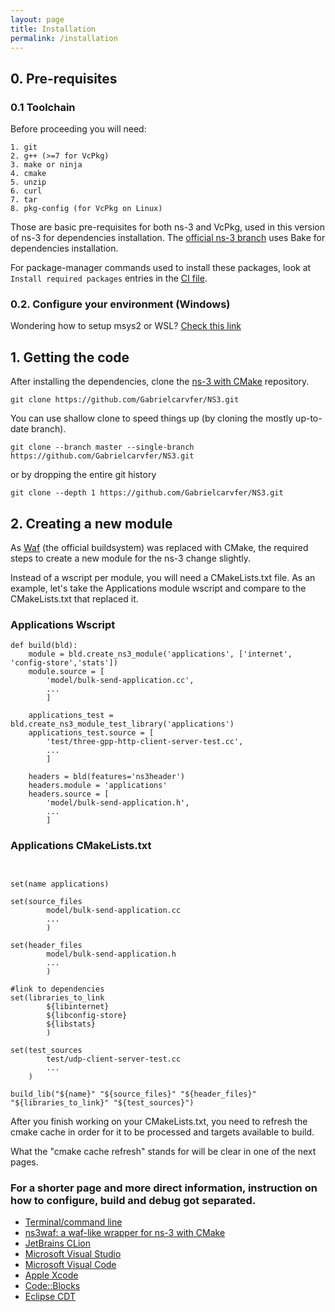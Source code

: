 ```yaml
---
layout: page
title: Installation
permalink: /installation
---
```


## 0. Pre-requisites

### 0.1 Toolchain
Before proceeding you will need: 

    1. git
    2. g++ (>=7 for VcPkg)
    3. make or ninja
    4. cmake
    5. unzip
    6. curl 
    7. tar
    8. pkg-config (for VcPkg on Linux)
    
Those are basic pre-requisites for both ns-3 and VcPkg, used in this version of ns-3 for dependencies installation. The [official ns-3 branch](https://gitlab.com/nsnam/ns-3-dev/) uses Bake for dependencies installation.

For package-manager commands used to install these packages, look at `Install required packages` entries in the [CI file](https://github.com/Gabrielcarvfer/NS3/blob/master/.github/workflows/per_commit.yml).


### 0.2. Configure your environment (Windows)

Wondering how to setup msys2 or WSL? [Check this link](/NS3/environment_setup_windows)


## 1. Getting the code
After installing the dependencies, clone the [ns-3 with CMake](https://github.com/Gabrielcarvfer/NS3) repository. 
```
git clone https://github.com/Gabrielcarvfer/NS3.git
```

You can use shallow clone to speed things up (by cloning the mostly up-to-date branch).
```
git clone --branch master --single-branch https://github.com/Gabrielcarvfer/NS3.git
```
or by dropping the entire git history
```
git clone --depth 1 https://github.com/Gabrielcarvfer/NS3.git
```

## 2. Creating a new module
As [Waf](https://waf.io/) (the official buildsystem) was replaced with CMake, the required steps to create a new module for the ns-3 change slightly.

Instead of a wscript per module, you will need a CMakeLists.txt file. As an example, let's take the Applications module wscript and compare to the CMakeLists.txt that replaced it.

### Applications Wscript
```
def build(bld):
    module = bld.create_ns3_module('applications', ['internet', 'config-store','stats'])
    module.source = [
        'model/bulk-send-application.cc',
        ...
        ]

    applications_test = bld.create_ns3_module_test_library('applications')
    applications_test.source = [
        'test/three-gpp-http-client-server-test.cc', 
        ...
        ]

    headers = bld(features='ns3header')
    headers.module = 'applications'
    headers.source = [
        'model/bulk-send-application.h',
        ...
        ]
```

### Applications CMakeLists.txt
```


set(name applications)

set(source_files
        model/bulk-send-application.cc
        ...
        )

set(header_files
        model/bulk-send-application.h
        ...
        )

#link to dependencies
set(libraries_to_link
        ${libinternet}
        ${libconfig-store}
        ${libstats}
        )

set(test_sources
        test/udp-client-server-test.cc
        ...
    )

build_lib("${name}" "${source_files}" "${header_files}" "${libraries_to_link}" "${test_sources}")
```

After you finish working on your CMakeLists.txt, you need to refresh the cmake cache in order for it to be processed and targets available to build.

What the "cmake cache refresh" stands for will be clear in one of the next pages.

### For a shorter page and more direct information, instruction on how to configure, build and debug got separated.
- [Terminal/command line](/NS3/installation/terminal)
- [ns3waf: a waf-like wrapper for ns-3 with CMake](/NS3/installation/ns3waf)
- [JetBrains CLion](/NS3/installation/clion)
- [Microsoft Visual Studio](/NS3/installation/visualstudio)
- [Microsoft Visual Code](/NS3/installation/visualcode)
- [Apple Xcode](/NS3/installation/xcode)
- [Code::Blocks](/NS3/installation/codeblocks)
- [Eclipse CDT](/NS3/installation/eclipse)


